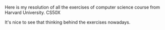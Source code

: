 <p>Here is my resolution of all the exercises of computer science course from Harvard University. CS50X</p>
It's nice to see that thinking behind the exercises nowadays.
